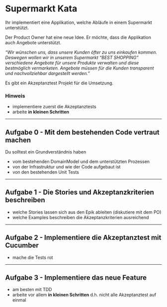 # Supermarkt Kata

Ihr implementiert eine Applikation, welche Abläufe in einem Supermarkt unterstützt.

Der Product Owner hat eine neue Idee. Er möchte, dass die Applikation auch Angebote unterstützt.

*“Wir wünschen uns, dass unsere Kunden öfter zu uns einkaufen kommen. Deswegen wollen wir in unserem Supermarkt “BEST SHOPPING” verschiedene Angebote für unsere Produkte verwalten und diese bestmöglich vermarketen. Angebote müssen für die Kunden transparent und nachvollziehbar dargestellt werden.”*

Es gibt ein Akzeptanztest Projekt für die Umsetzung.

### Hinweis

* implementiere zuerst die Akzeptanztests
* arbeite **in kleinen Schritten**

---

## Aufgabe 0 - Mit dem bestehenden Code vertraut machen
Du solltest ein Grundverständnis haben 
* vom bestehenden DomainModel und dem unterstützten Prozessen
* von der Infrastruktur und wie der Code aufgebaut ist
* von den bestehenden Unit Tests

---

## Aufgabe 1 - Die Stories und Akzeptanzkriterien beschreiben
* welche Stories lassen sich aus den Epik ableiten (diskutiere mit dem PO)
* welche Examples beschreiben die Akzeptanzkriterien ausreichend

---

## Aufgabe 2 - Implementiere die Akzeptanztest mit Cucumber
* mache die Tests rot

---
## Aufgabe 3 - Implementiere das neue Feature
* am besten mit TDD
* arbeite vor allem **in kleinen Schritten** d.h. nicht alle Akzeptanztest auf einmal
